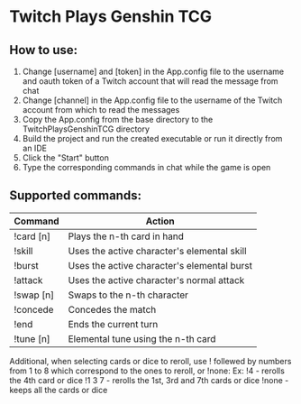# Twitch Plays Genshin TCG

## How to use:

1. Change [username] and [token] in the App.config file to the username and oauth token of a Twitch account that will read the message from chat
2. Change [channel] in the App.config file to the username of the Twitch account from which to read the messages
3. Copy the App.config from the base directory to the TwitchPlaysGenshinTCG directory
4. Build the project and run the created executable or run it directly from an IDE
5. Click the "Start" button
6. Type the corresponding commands in chat while the game is open

## Supported commands:

| Command           | Action                                        |
| ----------------- | --------------------------------------------- |
| !card [n]         | Plays the n-th card in hand                   |
| !skill            | Uses the active character's elemental skill   |
| !burst            | Uses the active character's elemental burst   |
| !attack           | Uses the active character's normal attack     |
| !swap [n]         | Swaps to the n-th character                   |
| !concede          | Concedes the match                            |
| !end              | Ends the current turn                         |
| !tune [n]         | Elemental tune using the n-th card            |

Additional, when selecting cards or dice to reroll, use ! follewed by numbers from 1 to 8 which correspond to the ones to reroll, or !none:
Ex:
!4	-	rerolls the 4th card or dice
!1 3 7	-	rerolls the 1st, 3rd and 7th cards or dice
!none	-	keeps all the cards or dice
